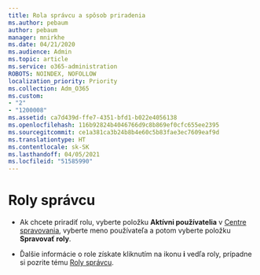 ```yaml
---
title: Rola správcu a spôsob priradenia
ms.author: pebaum
author: pebaum
manager: mnirkhe
ms.date: 04/21/2020
ms.audience: Admin
ms.topic: article
ms.service: o365-administration
ROBOTS: NOINDEX, NOFOLLOW
localization_priority: Priority
ms.collection: Adm_O365
ms.custom:
- "2"
- "1200008"
ms.assetid: ca7d439d-ffe7-4351-bfd1-b022e4056138
ms.openlocfilehash: 116b92824b4046766d9c8b869ef0cfc655ee2395
ms.sourcegitcommit: ce1a381ca3b24b8b4e60c5b83fae3ec7609eaf9d
ms.translationtype: HT
ms.contentlocale: sk-SK
ms.lasthandoff: 04/05/2021
ms.locfileid: "51585990"
---
```

# <a name="admin-roles"></a>Roly správcu

- Ak chcete priradiť rolu, vyberte položku **Aktívni používatelia** v [Centre spravovania](https://admin.microsoft.com/Adminportal/Home#/users), vyberte meno používateľa a potom vyberte položku **Spravovať roly**.

- Ďalšie informácie o role získate kliknutím na ikonu **i** vedľa roly, prípadne si pozrite tému [Roly správcu](https://docs.microsoft.com/microsoft-365/admin/add-users/about-admin-roles).